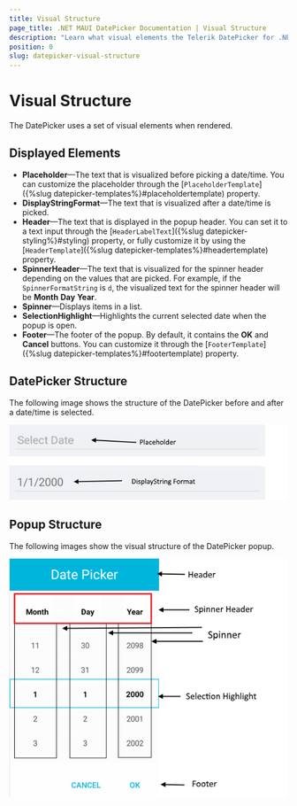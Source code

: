 ```yaml
---
title: Visual Structure
page_title: .NET MAUI DatePicker Documentation | Visual Structure
description: "Learn what visual elements the Telerik DatePicker for .NET MAUI displays and see the visual structure of the control and its popup."
position: 0
slug: datepicker-visual-structure
---
```


# Visual Structure

The DatePicker uses a set of visual elements when rendered.

## Displayed Elements

- **Placeholder**&mdash;The text that is visualized before picking a date/time. You can customize the placeholder through the [`PlaceholderTemplate`]({%slug datepicker-templates%}#placeholdertemplate) property.
- **DisplayStringFormat**&mdash;The text that is visualized after a date/time is picked.
- **Header**&mdash;The text that is displayed in the popup header. You can set it to a text input through the [`HeaderLabelText`]({%slug datepicker-styling%}#styling) property, or fully customize it by using the [`HeaderTemplate`]({%slug datepicker-templates%}#headertemplate) property.
- **SpinnerHeader**&mdash;The text that is visualized for the spinner header depending on the values that are picked. For example, if the `SpinnerFormatString` is `d`, the visualized text for the spinner header will be **Month** **Day** **Year**.
- **Spinner**&mdash;Displays items in a list.
- **SelectionHighlight**&mdash;Highlights the current selected date when the popup is open.
- **Footer**&mdash;The footer of the popup. By default, it contains the **OK** and **Cancel** buttons. You can customize it through the [`FooterTemplate`]({%slug datepicker-templates%}#footertemplate) property.

## DatePicker Structure

The following image shows the structure of the DatePicker before and after a date/time is selected.

![DatePicker Visual Structure](images/date_picker_placeholder_display.png "Visual elements of DatePicker control")

## Popup Structure

The following images show the visual structure of the DatePicker popup.

![DatePicker Popup Visual Structure](images/date_picker_structure.png "Visual elements of DatePicker Popup")
